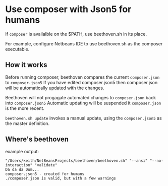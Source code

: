 # Use composer with Json5 for humans

If `composer` is availalble on the $PATH, use beethoven.sh in its place.

For example, configure Netbeans IDE to use beethoven.sh as the composer executable.

## How it works

Before running composer, beethoven compares the current `composer.json` to `composer.json5`
If you have edited composer.json5 then composer.json will be automatically updated with the changes.

Beethoven will not progagate automated changes to `composer.json` back into `composer.json5`
Automatic updating will be suspended it `composer.json` is the more recent.

`beethoven.sh update` invokes a manual update, using the `composer.json5` as the master definition.

## Where's beethoven
example output:
```
"/Users/keith/NetBeansProjects/beethoven/beethoven.sh" "--ansi" "--no-interaction" "validate"
Da da da Dum...
composer.json5 - created for humans
./composer.json is valid, but with a few warnings
```


